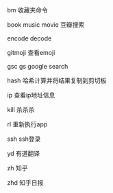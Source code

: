 bm 收藏夹命令

book music movie 豆瓣搜索

encode decode

gitmoji 查看emoji

gsc gs google search

hash 哈希计算并将结果复制到剪切板

ip 查看ip地址信息

kill 杀杀杀

rl 重新执行app

ssh ssh登录

yd 有道翻译

zh 知乎

zhd  知乎日报

